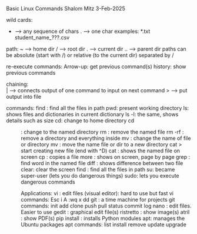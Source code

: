 Basic Linux Commands      Shalom Mitz   3-Feb-2025

wild cards:  
   * --> any sequence of chars   . --> one char
   examples:   *.txt    student_name_???.csv

path: 
   ~ --> home dir   / --> root dir   . --> current dir   .. --> parent dir
   paths can be absolute (start with /) or relative (to the current dir)
   separated by  /

re-execute commands: 
   Arrow-up: get previous command(s)  history: show previous commands

chaining:  
   | --> connects output of one command to input on next command    > --> put output into file

commands:
	find <path>: find all the files in path  pwd: present working directory
	ls: shows files and dictionaries in current dictionary
		ls -l: the same, shows details such as size
	cd: change to home directory
	cd <dir name>: change to the named directory
	rm <file name>: remove the named file
	rm -rf <directory name>: remove a directory and everything inside
	mv <old name> <new name>: change the name of file or directory
	mv <name> <directory>: move the name file or dir to a new directory
	cat > <file name> start creating new file (end with ^D)
	cat <file name>: shows the named file on screen
	cp <current file name> <new file name>: copies a file
	more <file name>: shows on screen, page by page
	grep <word> <file name>: find word in the named file
	diff <first file> <second file>: shows difference between two file
	clear: clear the screen
	find <path>: find all the files in path
        su: became super-user (lets you do dangerous things)
        sudo: lets you execute dangerous commands
        
Applications:
    vi <file name>: edit files (visual editor): hard to use but fast
        vi commands:   Esc   i   A  :wq  x   dd
    git <command>: a time machine for projects
        git commands:   init   add   clone push pull status commit log
    nano <file name>: edit files. Easier to use
    gedit <file name>: graphical edit file(s)
    ristretto <file name>: show image(s)
    atril <file name>: show PDF(s)
    pip install <package name>: installs Python modules
    apt: manages the Ubuntu packages
         apt commands:  list install remove update upgrade
    
    
